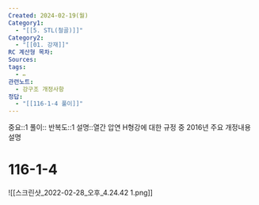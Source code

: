 ```yaml
---
Created: 2024-02-19(월)
Category1:
  - "[[5. STL(철골)]]"
Category2:
  - "[[01. 강재]]"
RC 계산형 목차: 
Sources: 
tags:
  - ✏️
관련노트:
  - 강구조 개정사항
정답:
  - "[[116-1-4 풀이]]"
---
```

중요::1
풀이::
반복도::1
설명::열간 압연 H형강에 대한 규정 중 2016년 주요 개정내용 설명
#  116-1-4
![[스크린샷_2022-02-28_오후_4.24.42 1.png]]